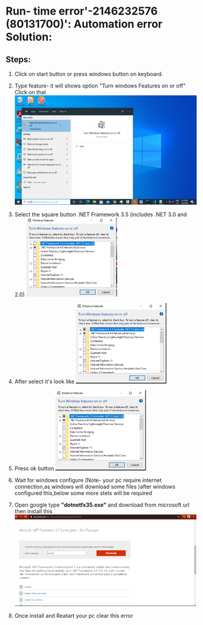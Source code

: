 # Run- time error'-2146232576 (80131700)': Automation error  Solution:
## Steps:
1. Click on start button or press windows button on keyboard.
2. Type feature- it will shows option "Turn windows Features on or off" Click on that
<img src="https://github.com/smppandi1998/Mobile-App-developement/blob/main/Calculator/util/first.png" ><br />

3. Select the square button .NET Framework 3.5 (includes .NET 3.0 and 2.0)
    <img src="https://github.com/smppandi1998/Mobile-App-developement/blob/main/DNC-UI/second.PNG" ><br />
4. After select it's look like
<img src="https://github.com/smppandi1998/Mobile-App-developement/blob/main/DNC-UI/third.PNG"><br />

5. Press ok button
<img src="https://github.com/smppandi1998/Mobile-App-developement/blob/main/DNC-UI/third.PNG"><br />

6. Wait for windows configure (Note- your pc require internet connection,as windows will download some files )after windows configured this,below some more stets will be required
7. Open google type <b>"dotnetfx35.exe"</b> and download from microsoft url then install this
<img src="https://github.com/smppandi1998/Mobile-App-developement/blob/main/DNC-UI/four.PNG" ><br />

8. Once install and Reatart your pc clear this error



